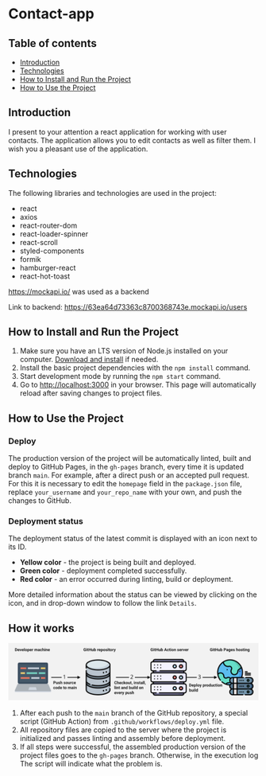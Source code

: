 # Contact-app

## Table of contents

- [Introduction](#Introduction)
- [Technologies](#Technologies)
- [How to Install and Run the Project](#How-to-Install-and-Run-the-Project)
- [How to Use the Project](#How-to-Use-the-Project)

## Introduction

I present to your attention a react application for working with user contacts.
The application allows you to edit contacts as well as filter them. I wish you a
pleasant use of the application.

## Technologies

The following libraries and technologies are used in the project:

- react
- axios
- react-router-dom
- react-loader-spinner
- react-scroll
- styled-components
- formik
- hamburger-react
- react-hot-toast

https://mockapi.io/ was used as a backend

Link to backend: https://63ea64d73363c8700368743e.mockapi.io/users

## How to Install and Run the Project

1. Make sure you have an LTS version of Node.js installed on your computer.
   [Download and install](https://nodejs.org/en/) if needed.
2. Install the basic project dependencies with the `npm install` command.
3. Start development mode by running the `npm start` command.
4. Go to [http://localhost:3000](http://localhost:3000) in your browser. This
   page will automatically reload after saving changes to project files.

## How to Use the Project

### Deploy

The production version of the project will be automatically linted, built and
deploy to GitHub Pages, in the `gh-pages` branch, every time it is updated
branch `main`. For example, after a direct push or an accepted pull request. For
this it is necessary to edit the `homepage` field in the `package.json` file,
replace `your_username` and `your_repo_name` with your own, and push the changes
to GitHub.

### Deployment status

The deployment status of the latest commit is displayed with an icon next to its
ID.

- **Yellow color** - the project is being built and deployed.
- **Green color** - deployment completed successfully.
- **Red color** - an error occurred during linting, build or deployment.

More detailed information about the status can be viewed by clicking on the
icon, and in drop-down window to follow the link `Details`.

## How it works

![How it works](./assets/how-it-works.png)

1. After each push to the `main` branch of the GitHub repository, a special
   script (GitHub Action) from `.github/workflows/deploy.yml` file.
2. All repository files are copied to the server where the project is
   initialized and passes linting and assembly before deployment.
3. If all steps were successful, the assembled production version of the project
   files goes to the `gh-pages` branch. Otherwise, in the execution log The
   script will indicate what the problem is.
